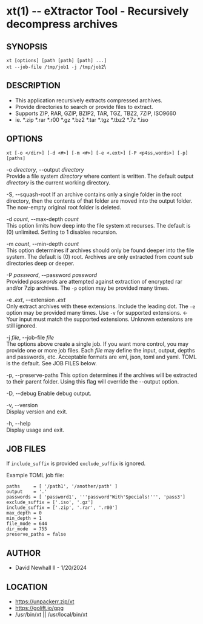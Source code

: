 xt(1) -- eXtractor Tool - Recursively decompress archives
===

SYNOPSIS
---

`xt [options] [path [path] [path] ...]`  
`xt --job-file /tmp/job1 -j /tmp/job2`\

DESCRIPTION
---

*   This application recursively extracts compressed archives.
*   Provide directories to search or provide files to extract.
*   Supports ZIP, RAR, GZIP, BZIP2, TAR, TGZ, TBZ2, 7ZIP, ISO9660
*   ie. *.zip *.rar *.r00 *.gz *.bz2 *.tar *.tgz *.tbz2 *.7z *.iso

OPTIONS
---

`xt [-o </dir>] [-d <#>] [-m <#>] [-e <.ext>] [-P <p4ss,words>] [-p] [paths]`

-o _directory_, --output _directory_  
    Provide a file system _directory_ where content is written.
    The default output _directory_ is the current working directory.

-S, --squash-root
    If an archive contains only a single folder in the root directory,
    then the contents of that folder are moved into the output folder.
    The now-empty original root folder is deleted.

-d _count_, --max-depth _count_  
    This option limits how deep into the file system xt recurses.
    The default is (0) unlimited. Setting to 1 disables recursion.

-m _count_, --min-depth _count_  
    This option determines if archives should only be found deeper
    into the file system. The default is (0) root. Archives are only
    extracted from _count_ sub directories deep or deeper.

-P _password_, --password _password_  
    Provided _passwords_ are attempted against extraction of encrypted
    rar and/or 7zip archives. The `-p` option may be provided many times.

-e _.ext_, --extension _.ext_  
    Only extract archives with these extensions. Include the leading dot.
    The `-e` option may be provided many times. 
    Use `-v` for supported extensions. <- Your input must match the
    supported extensions. Unknown extensions are still ignored.

-j _file_, --job-file _file_  
    The options above create a single job. If you want more control,
    you may provide one or more job files. Each _file_ may define the
    input, output, depths and passwords, etc. Acceptable formats are
    xml, json, toml and yaml. TOML is the default. See JOB FILES below.

-p, --preserve-paths
    This option determines if the archives will be extracted to their
    parent folder. Using this flag will override the --output option.

-D, --debug
    Enable debug output.

-v, --version  
    Display version and exit.

-h, --help  
    Display usage and exit.

JOB FILES
---

If  `include_suffix` is provided `exclude_suffix` is ignored.

Example TOML job file:

    paths     = [ '/path1', '/another/path' ]
    output    = '.'
    passwords = [ 'password1', '''password"With'Specials!''', 'pass3']
    exclude_suffix = ['.iso', '.gz']
    include_suffix = ['.zip', '.rar', '.r00']
    max_depth = 0
    min_depth = 1
    file_mode = 644
    dir_mode  = 755
    preserve_paths = false

AUTHOR
---

*   David Newhall II - 1/20/2024

LOCATION
---

*   https://unpackerr.zip/xt
*   https://golift.io/gpg
*   /usr/bin/xt || /usr/local/bin/xt
